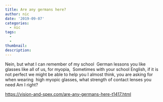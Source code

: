 ```yaml
---
title: Are any germans here?
author: nic
date: '2019-09-07'
categories:
  - nic
tags:
  - 
  - 
thumbnail: 
description: 
---
```


Nein, but what I can remember of my school  German lessons you like glasses like all of us, for myopia, 
Sometimes with your school English, if it is not perfect we might be able to help you
I almost think, you are asking for when wearing  high myopic glasses, what strength of contact lenses you need
Am I right?

https://vision-and-spex.com/are-any-germans-here-t1417.html
